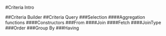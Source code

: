 #Criteria Intro

##Criteria Builder
##Criteria Query
###Selection
####Aggregation functions
####Constructors
###From
####Join
####Fetch
####JoinType
###Order
###Group By
###Having

